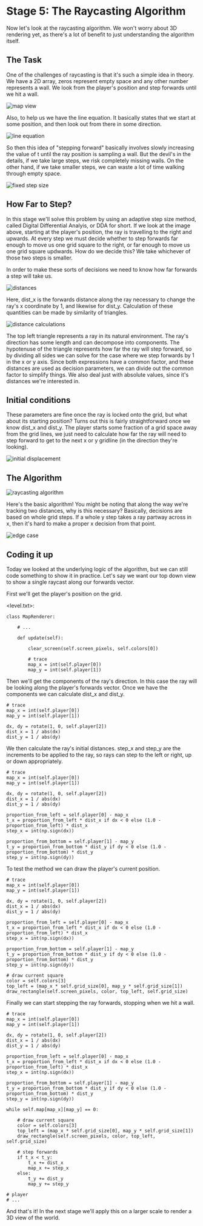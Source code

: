 # Stage 5: The Raycasting Algorithm
Now let's look at the raycasting algorithm. We won't worry about 3D rendering yet, as there's a lot of benefit to just understanding the algorithm itself.

## The Task
One of the challenges of raycasting is that it's such a simple idea in theory. We have a 2D array, zeros represent empty space and any other number represents a wall. We look from the player's position and step forwards until we hit a wall.

![map view](./pic1.png)

Also, to help us we have the line equation. It basically states that we start at some position, and then look out from there in some direction.

![line equation](./pic2.png)

So then this idea of "stepping forward" basically involves slowly increasing the value of t until the ray position is sampling a wall. But the devil's in the details, if we take large steps, we risk completely missing walls. On the other hand, if we take smaller steps, we can waste a lot of time walking through empty space.

![fixed step size](./pic3.png)

## How Far to Step?

In this stage we'll solve this problem by using an adaptive step size method, called Digital Differential Analyis, or DDA for short. If we look at the image above, starting at the player's position, the ray is travelling to the right and upwards. At every step we must decide whether to step forwards far enough to move us one grid square to the right, or far enough to move us one grid square updwards. How do we decide this? We take whichever of those two steps is smaller. 

In order to make these sorts of decisions we need to know how far forwards a step will take us.

![distances](./pic4.png)

Here, dist_x is the forwards distance along the ray necessary to change the ray's x coordinate by 1, and likewise for dist_y. Calculation of these quantities can be made by similarity of triangles.

![distance calculations](./pic5.png)

The top left triangle represents a ray in its natural environment. The ray's direction has some length and can decompose into components. The hypotenuse of the triangle represents how far the ray will step forward, so by dividing all sides we can solve for the case where we step forwards by 1 in the x or y axis. Since both expressions have a common factor, and these distances are used as decision parameters, we can divide out the common factor to simplify things. We also deal just with absolute values, since it's distances we're interested in.

## Initial conditions
These parameters are fine once the ray is locked onto the grid, but what about its starting position? Turns out this is fairly straightforward once we know dist_x and dist_y. The player starts some fraction of a grid space away from the grid lines, we just need to calculate how far the ray will need to step forward to get to the next x or y gridline (in the direction they're looking).

![initial displacement](./pic6.png)

## The Algorithm

![raycasting algorithm](./pic7.png)

Here's the basic algorithm! You might be noting that along the way we're tracking two distances, why is this necessary? Basically, decisions are based on whole grid steps. If a whole y step takes a ray partway across in x, then it's hard to make a proper x decision from that point.

![edge case](./pic8.png)

## Coding it up
Today we looked at the underlying logic of the algorithm, but we can still code something to show it in practice. Let's say we want our top down view to show a single raycast along our forwards vector.

First we'll get the player's position on the grid.

<level.txt>:
```
class MapRenderer:

    # ...
        
    def update(self):

        clear_screen(self.screen_pixels, self.colors[0])

        # trace
        map_x = int(self.player[0])
        map_y = int(self.player[1])
```

Then we'll get the components of the ray's direction. In this case the ray will be looking along the player's forwards vector. Once we have the components we can calculate dist_x and dist_y.

```
# trace
map_x = int(self.player[0])
map_y = int(self.player[1])

dx, dy = rotate(1, 0, self.player[2])
dist_x = 1 / abs(dx)
dist_y = 1 / abs(dy)
```

We then calculate the ray's initial distances. step_x and step_y are the increments to be applied to the ray, so rays can step to the left or right, up or down appropriately.
```
# trace
map_x = int(self.player[0])
map_y = int(self.player[1])

dx, dy = rotate(1, 0, self.player[2])
dist_x = 1 / abs(dx)
dist_y = 1 / abs(dy)
        
proportion_from_left = self.player[0] - map_x
t_x = proportion_from_left * dist_x if dx < 0 else (1.0 - proportion_from_left) * dist_x
step_x = int(np.sign(dx))

proportion_from_bottom = self.player[1] - map_y
t_y = proportion_from_bottom * dist_y if dy < 0 else (1.0 - proportion_from_bottom) * dist_y
step_y = int(np.sign(dy))
```
To test the method we can draw the player's current position.
```
# trace
map_x = int(self.player[0])
map_y = int(self.player[1])

dx, dy = rotate(1, 0, self.player[2])
dist_x = 1 / abs(dx)
dist_y = 1 / abs(dy)
        
proportion_from_left = self.player[0] - map_x
t_x = proportion_from_left * dist_x if dx < 0 else (1.0 - proportion_from_left) * dist_x
step_x = int(np.sign(dx))

proportion_from_bottom = self.player[1] - map_y
t_y = proportion_from_bottom * dist_y if dy < 0 else (1.0 - proportion_from_bottom) * dist_y
step_y = int(np.sign(dy))

# draw current square
color = self.colors[3]
top_left = (map_x * self.grid_size[0], map_y * self.grid_size[1])
draw_rectangle(self.screen_pixels, color, top_left, self.grid_size)
```
Finally we can start stepping the ray forwards, stopping when we hit a wall.

```
# trace
map_x = int(self.player[0])
map_y = int(self.player[1])

dx, dy = rotate(1, 0, self.player[2])
dist_x = 1 / abs(dx)
dist_y = 1 / abs(dy)
        
proportion_from_left = self.player[0] - map_x
t_x = proportion_from_left * dist_x if dx < 0 else (1.0 - proportion_from_left) * dist_x
step_x = int(np.sign(dx))

proportion_from_bottom = self.player[1] - map_y
t_y = proportion_from_bottom * dist_y if dy < 0 else (1.0 - proportion_from_bottom) * dist_y
step_y = int(np.sign(dy))

while self.map[map_x][map_y] == 0:

    # draw current square
    color = self.colors[3]
    top_left = (map_x * self.grid_size[0], map_y * self.grid_size[1])
    draw_rectangle(self.screen_pixels, color, top_left, self.grid_size)

    # step forwards
    if t_x < t_y:
        t_x += dist_x
        map_x += step_x
    else:
        t_y += dist_y
        map_y += step_y

# player
# ...
```

And that's it! In the next stage we'll apply this on a larger scale to render a 3D view of the world.